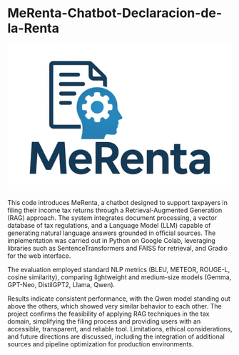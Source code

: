 # MeRenta-Chatbot-Declaracion-de-la-Renta

![Logo del proyecto](Logo-MeRenta.jpg)

This code introduces MeRenta, a chatbot designed to support taxpayers in filing their income tax returns through a Retrieval-Augmented Generation (RAG) approach. The system integrates document processing, a vector database of tax regulations, and a Language Model (LLM) capable of generating natural language answers grounded in official sources. The implementation was carried out in Python on Google Colab, leveraging libraries such as SentenceTransformers and FAISS for retrieval, and Gradio for the web interface. 

The evaluation employed standard NLP metrics (BLEU, METEOR, ROUGE-L, cosine similarity), comparing lightweight and medium-size models (Gemma, GPT-Neo, DistilGPT2, Llama, Qwen). 

Results indicate consistent performance, with the Qwen model standing out above the others, which showed very similar behavior to each other. The project confirms the feasibility of applying RAG techniques in the tax domain, simplifying the filing process and providing users with an accessible, transparent, and reliable tool. Limitations, ethical considerations, and future directions are discussed, including the integration of additional sources and pipeline optimization for production environments. 
